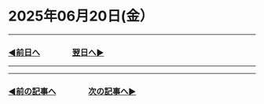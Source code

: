 # 2025年06月20日(金）

---

### [◀️前日へ](https://github.com/yuasys/chatty-journal/blob/main/2025/06/2025-06-19.md)&emsp;&emsp;&emsp;&emsp;[翌日へ▶️](https://github.com/yuasys/chatty-journal/blob/main/2025/06/2025-06-21.md)

---

---

### [◀️前の記事へ](https://github.com/yuasys/chatty-journal/blob/main/2025/06/2025-06-03.md)&emsp;&emsp;&emsp;&emsp;[次の記事へ▶️](https://github.com/yuasys/chatty-journal/blob/main/2025/06/2025-06-20.md)
